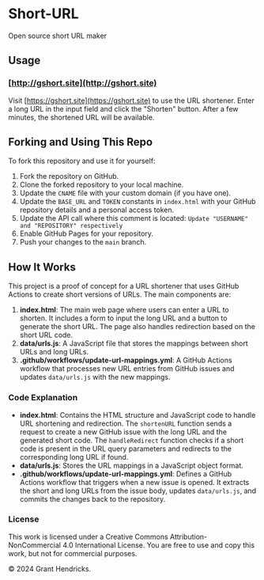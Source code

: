 # Short-URL
Open source short URL maker

## Usage

### [http://gshort.site](http://gshort.site)

Visit [https://gshort.site](https://gshort.site) to use the URL shortener. Enter a long URL in the input field and click the "Shorten" button. After a few minutes, the shortened URL will be available.

## Forking and Using This Repo

To fork this repository and use it for yourself:

1. Fork the repository on GitHub.
2. Clone the forked repository to your local machine.
3. Update the `CNAME` file with your custom domain (if you have one).
4. Update the `BASE_URL` and `TOKEN` constants in `index.html` with your GitHub repository details and a personal access token.
5. Update the API call where this comment is located: ```Update "USERNAME" and "REPOSITORY" respectively```
6. Enable GitHub Pages for your repository.
7. Push your changes to the `main` branch.

## How It Works

This project is a proof of concept for a URL shortener that uses GitHub Actions to create short versions of URLs. The main components are:

1. **index.html**: The main web page where users can enter a URL to shorten. It includes a form to input the long URL and a button to generate the short URL. The page also handles redirection based on the short URL code.
2. **data/urls.js**: A JavaScript file that stores the mappings between short URLs and long URLs.
3. **.github/workflows/update-url-mappings.yml**: A GitHub Actions workflow that processes new URL entries from GitHub issues and updates `data/urls.js` with the new mappings.

### Code Explanation

- **index.html**: Contains the HTML structure and JavaScript code to handle URL shortening and redirection. The `shortenURL` function sends a request to create a new GitHub issue with the long URL and the generated short code. The `handleRedirect` function checks if a short code is present in the URL query parameters and redirects to the corresponding long URL if found.
- **data/urls.js**: Stores the URL mappings in a JavaScript object format.
- **.github/workflows/update-url-mappings.yml**: Defines a GitHub Actions workflow that triggers when a new issue is opened. It extracts the short and long URLs from the issue body, updates `data/urls.js`, and commits the changes back to the repository.


### License

This work is licensed under a Creative Commons Attribution-NonCommercial 4.0 International License. You are free to use and copy this work, but not for commercial purposes.

&copy; 2024 Grant Hendricks.

